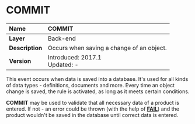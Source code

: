 # COMMIT

|Name|COMMIT
|:----|:----
|**Layer**|Back-end
|**Description**|Occurs when saving a change of an object.
|**Version**|Introduced: 2017.1  <br>Updated: -
 
This event occurs when data is saved into a database. It's used for all kinds of data types - definitions, documents and more. Every time an object change is saved, the rule is activated, as long as it meets certain conditions.

**COMMIT** may be used to validate that all necessary data of a product is entered. If not - an error could be thrown (with the help of **[FAIL](https://docs.erp.net/tech/advanced/user-business-rules/action-types/fail.html)**) and the product wouldn't be saved in the database until correct data is entered.
